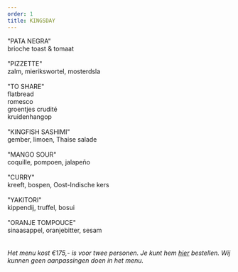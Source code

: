 ```yaml
---
order: 1
title: KINGSDAY
---
```

"PATA NEGRA" \
brioche toast & tomaat \
\
"PIZZETTE"\
 zalm, mierikswortel, mosterdsla \
\
"TO SHARE" \
flatbread\
romesco\
groentjes crudité\
kruidenhangop\
\
"KINGFISH SASHIMI" \
gember, limoen, Thaise salade  \
\
"MANGO SOUR" \
coquille, pompoen, jalapeño\
\
"CURRY"\
kreeft, bospen, Oost-Indische kers\
\
"YAKITORI"\
kippendij, truffel, bosui\
\
"ORANJE TOMPOUCE"\
sinaasappel, oranjebitter, sesam\
\
\
*Het menu kost €175,- is voor twee personen. Je kunt hem [hier](https://wwc.resengo.com/indexframe?companyShortCode=Restaurant_Jaime_van_Heije_Ouderkerk_ad_Amstel&Lang=NL&url=pq%2FFsL5gXV3FwLxirI%2BhvZuhwV2JnpdSlZWpwFydv7m%2BwM61nbehoXN2gnmgf3ZnalSAp6N1eI1raISZlJV2emNLinaZf155e6Cbm4dwf3F4n3WUiV6YhJyVnI5ja41qdk6bi6l4i4VsoZ53gFyWhYCBdbjPoF2ty6SqYp3Flw%3D%3D) bestellen. Wij kunnen geen aanpassingen doen in het menu.*